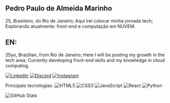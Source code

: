 ## Pedro Paulo de Almeida Marinho
25, Brasileiro, do Rio de Janeiro;
Aqui irei colocar minha jornada tech;
Explorando atualmente: front-end e computação em NUVEM.
## EN:
25yo, Brazilian, from Rio de Janeiro;
Here I will be posting my growth in the tech area;
Currently developing front-end skills and my knowledge in cloud computing.


[![LinkedIn](https://img.shields.io/badge/LinkedIn-000?style=for-the-badge&logo=linkedin&logoColor=0E76A8)](https://www.linkedin.com/in/pedropam/)
[![Discord](https://img.shields.io/badge/Discord-000?style=for-the-badge&logo=discord)](https://www.discord.com/in/retrowaves/)
[![Instagram](https://img.shields.io/badge/Instagram-000?style=for-the-badge&logo=instagram)](https://www.instagram.com/pedro_pam98/)

Principais tecnologias:
![HTML5](https://img.shields.io/badge/HTML5-000?style=for-the-badge&logo=html5) ![CSS3](https://img.shields.io/badge/CSS3-000?style=for-the-badge&logo=css3&logoColor=264CE4) ![JavaScript](https://img.shields.io/badge/JavaScript-000?style=for-the-badge&logo=javascript) ![React](https://img.shields.io/badge/React-000?style=for-the-badge&logo=react) ![Python](https://img.shields.io/badge/Python-000?style=for-the-badge&logo=python)

![GitHub Stats](https://github-readme-stats.vercel.app/api?username=Pedro-PAM&theme=transparent&bg_color=000&border_color=30A3DC&show_icons=true&icon_color=30A3DC&title_color=E94D5F&text_color=FFF)









